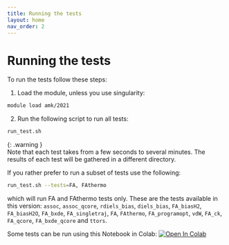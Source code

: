 ```yaml
---
title: Running the tests
layout: home
nav_order: 2
---
```



# Running the tests

To run the tests follow these steps:

1. Load the module, unless you use singularity:
```bash
module load amk/2021
```
2. Run the following script to run all tests:
```bash
run_test.sh
```

{: .warning }  
Note that each test takes from a few seconds to several minutes. The results of each test will be gathered in a different directory.  

If you rather prefer to run a subset of tests use the following:  
```bash
run_test.sh --tests=FA, FAthermo
```
which will run FA and FAthermo tests only. These are the tests available in this version: `assoc`, `assoc_qcore`, `rdiels_bias`, `diels_bias`, `FA_biasH2`, `FA_biasH2O`, `FA_bxde`, `FA_singletraj`, `FA`, `FAthermo`, `FA_programopt`, `vdW`, `FA_ck`, `FA_qcore`, `FA_bxde_qcore` and `ttors`.

Some tests can be run using this Notebook in Colab: [![Open In Colab](https://colab.research.google.com/assets/colab-badge.svg)](https://colab.research.google.com/github/emartineznunez/AutoMeKin/blob/main/AutoMeKin2.ipynb) 
